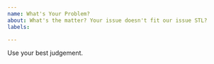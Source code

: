 ```yaml
---
name: What's Your Problem?
about: What's the matter? Your issue doesn't fit our issue STL?
labels: 

---
```


Use your best judgement.
